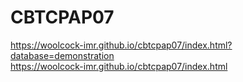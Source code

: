 # CBTCPAP07

https://woolcock-imr.github.io/cbtcpap07/index.html?database=demonstration  
https://woolcock-imr.github.io/cbtcpap07/index.html  
